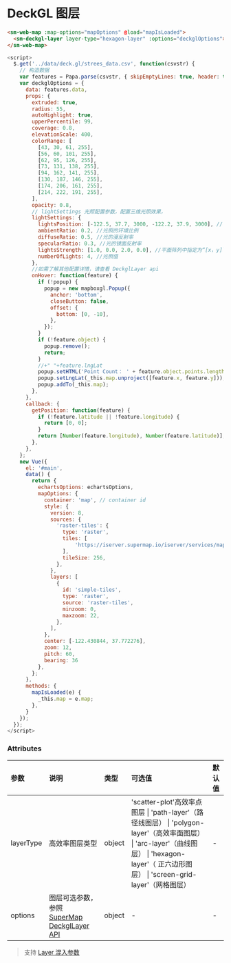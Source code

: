 # DeckGL 图层

<sm-iframe src="https://iclient.supermap.io/examples/component/components_deckgl_vue.html"></sm-iframe>

```html
<sm-web-map :map-options="mapOptions" @load="mapIsLoaded">
  <sm-deckgl-layer layer-type="hexagon-layer" :options="deckglOptions"></sm-deckgl-layer>
</sm-web-map>
```

```js
<script>
  $.get('../data/deck.gl/strees_data.csv', function(csvstr) {
    // 构造数据
    var features = Papa.parse(csvstr, { skipEmptyLines: true, header: true });
    var deckglOptions = {
      data: features.data,
      props: {
        extruded: true,
        radius: 55,
        autoHighlight: true,
        upperPercentile: 99,
        coverage: 0.8,
        elevationScale: 400,
        colorRange: [
          [43, 30, 61, 255],
          [56, 60, 101, 255],
          [62, 95, 126, 255],
          [73, 131, 138, 255],
          [94, 162, 141, 255],
          [130, 187, 146, 255],
          [174, 206, 161, 255],
          [214, 222, 191, 255],
        ],
        opacity: 0.8,
        // lightSettings 光照配置参数，配置三维光照效果，
        lightSettings: {
          lightsPosition: [-122.5, 37.7, 3000, -122.2, 37.9, 3000], // 指定为`[x，y，z]`的光在平面阵列中的位置
          ambientRatio: 0.2, //光照的环境比例
          diffuseRatio: 0.5, //光的漫反射率
          specularRatio: 0.3, //光的镜面反射率
          lightsStrength: [1.0, 0.0, 2.0, 0.0], //平面阵列中指定为“[x，y]`的灯的强度。 长度应该是`2 x numberOfLights`
          numberOfLights: 4, //光照值
        },
        //如需了解其他配置详情，请查看 DeckglLayer api
        onHover: function(feature) {
          if (!popup) {
            popup = new mapboxgl.Popup({
              anchor: 'bottom',
              closeButton: false,
              offset: {
                bottom: [0, -10],
              },
            });
          }
          if (!feature.object) {
            popup.remove();
            return;
          }
          //+" "+feature.lngLat
          popup.setHTML('Point Count： ' + feature.object.points.length);
          popup.setLngLat(_this.map.unproject([feature.x, feature.y]));
          popup.addTo(_this.map);
        },
      },
      callback: {
        getPosition: function(feature) {
          if (!feature.latitude || !feature.longitude) {
            return [0, 0];
          }
          return [Number(feature.longitude), Number(feature.latitude)];
        },
      },
    };
    new Vue({
      el: '#main',
      data() {
        return {
          echartsOptions: echartsOptions,
          mapOptions: {
            container: 'map', // container id
            style: {
              version: 8,
              sources: {
                'raster-tiles': {
                  type: 'raster',
                  tiles: [
                      'https://iserver.supermap.io/iserver/services/map-china400/rest/maps/ChinaDark/zxyTileImage.png?z={z}&x={x}&y={y}',
                  ],
                  tileSize: 256,
                },
              },
              layers: [
                {
                  id: 'simple-tiles',
                  type: 'raster',
                  source: 'raster-tiles',
                  minzoom: 0,
                  maxzoom: 22,
                },
              ],
            },
            center: [-122.430844, 37.772276],
            zoom: 12,
            pitch: 60,
            bearing: 36
          },
        };
      },
      methods: {
        mapIsLoaded(e) {
          _this.map = e.map;
        },
      }
    });
  });
</script>
```

### Attributes

| 参数      | 说明                                                                                                                        | 类型   | 可选值                                                                                                                                                                                        | 默认值 |
| :-------- | :-------------------------------------------------------------------------------------------------------------------------- | :----- | :-------------------------------------------------------------------------------------------------------------------------------------------------------------------------------------------- | :----- |
| layerType | 高效率图层类型                                                                                                              | object | 'scatter-plot'高效率点图层 \| 'path-layer'（路径线图层） \| 'polygon-layer'（高效率面图层） \| 'arc-layer'（曲线图层） \| 'hexagon-layer'（ 正六边形图层） \| 'screen-grid-layer'（网格图层） | -      |
| options   | 图层可选参数，参照 [SuperMap DeckglLayer API](https://iclient.supermap.io/docs/mapboxgl/DeckglLayer.html) | object | -                                                                                                                                                                                             | -      |

> 支持 [Layer 混入参数](/zh/api/mixin/mixin.md#layer)
